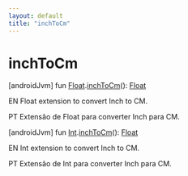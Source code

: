 ```yaml
---
layout: default
title: "inchToCm"
---
```


# inchToCm

[androidJvm]
fun [Float](https://kotlinlang.org/api/core/kotlin-stdlib/kotlin/-float/index.html).[inchToCm](inch-to-cm.md)(): [Float](https://kotlinlang.org/api/core/kotlin-stdlib/kotlin/-float/index.html)

EN Float extension to convert Inch to CM.

PT Extensão de Float para converter Inch para CM.

[androidJvm]
fun [Int](https://kotlinlang.org/api/core/kotlin-stdlib/kotlin/-int/index.html).[inchToCm](inch-to-cm.md)(): [Float](https://kotlinlang.org/api/core/kotlin-stdlib/kotlin/-float/index.html)

EN Int extension to convert Inch to CM.

PT Extensão de Int para converter Inch para CM.